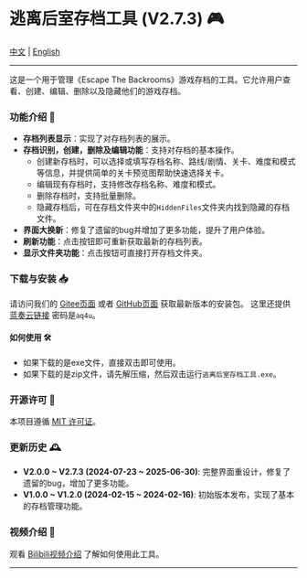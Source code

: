 # 逃离后室存档工具 (V2.7.3) 🎮

[中文](#) | [English](./README.md)

---

这是一个用于管理《Escape The Backrooms》游戏存档的工具。它允许用户查看、创建、编辑、删除以及隐藏他们的游戏存档。

### 功能介绍 🌟

- **存档列表显示**：实现了对存档列表的展示。
- **存档识别，创建，删除及编辑功能**：支持对存档的基本操作。
  - 创建新存档时，可以选择或填写存档名称、路线/剧情、关卡、难度和模式等信息，并提供简单的关卡预览图帮助快速选择关卡。
  - 编辑现有存档时，支持修改存档名称、难度和模式。
  - 删除存档时，支持批量删除。
  - 隐藏存档后，可在存档文件夹中的`HiddenFiles`文件夹内找到隐藏的存档文件。
- **界面大换新**：修复了遗留的bug并增加了更多功能，提升了用户体验。
- **刷新功能**：点击按钮即可重新获取最新的存档列表。
- **显示文件夹功能**：点击按钮可直接打开存档文件夹。

### 下载与安装 📥

请访问我们的 [Gitee页面](https://gitee.com/llzgd/ETBSaveManager/releases/latest) 或者 [GitHub页面](https://github.com/llzgdc/ETBSaveManager/releases/latest) 获取最新版本的安装包。
这里还提供 [蓝奏云链接](https://llzgd.lanzouu.com/b009h9fqxg) 密码是`aq4u`。

#### 如何使用 🛠️

- 如果下载的是exe文件，直接双击即可使用。
- 如果下载的是zip文件，请先解压缩，然后双击运行`逃离后室存档工具.exe`。

### 开源许可 📄

本项目遵循 [MIT 许可证](https://opensource.org/licenses/MIT)。

### 更新历史 🕰️

- **V2.0.0 ~ V2.7.3 (2024-07-23 ~ 2025-06-30)**: 完整界面重设计，修复了遗留的bug，增加了更多功能。
- **V1.0.0 ~ V1.2.0 (2024-02-15 ~ 2024-02-16)**: 初始版本发布，实现了基本的存档管理功能。

### 视频介绍 🎥

观看 [Bilibili视频介绍](https://www.bilibili.com/video/BV194421Z7sj) 了解如何使用此工具。

---